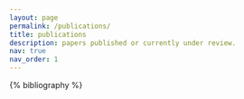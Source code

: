 ```yaml
---
layout: page
permalink: /publications/
title: publications
description: papers published or currently under review.
nav: true
nav_order: 1
---
```


<!-- _pages/publications.md -->
<div class="publications">

{% bibliography %}

</div>
